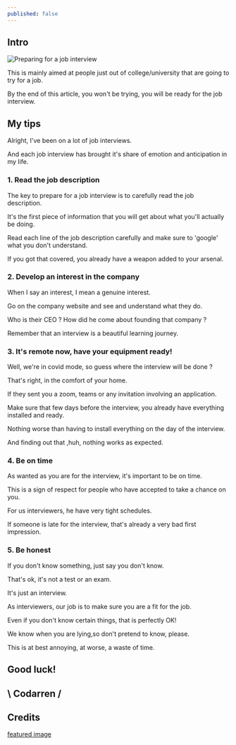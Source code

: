 ```yaml
---
published: false
---
```

## Intro
![Preparing for a job interview](https://github.com/codarrenvelvindron/codarrenvelvindron.github.io/raw/master/images/000028497_900x500_c.jpg)

This is mainly aimed at people just out of college/university that are going to try for a job.

By the end of this article, you won't be trying, you will be ready for the job interview.

## My tips
Alright, I've been on a lot of job interviews.

And each job interview has brought it's share of emotion and anticipation in my life.

### 1. Read the job description
The key to prepare for a job interview is to carefully read the job description.

It's the first piece of information that you will get about what you'll actually be doing.

Read each line of the job description carefully and make sure to 'google' what you don't understand.

If you got that covered, you already have a weapon added to your arsenal.

### 2. Develop an interest in the company
When I say an interest, I mean a genuine interest.

Go on the company website and see and understand what they do.

Who is their CEO ? How did he come about founding that company ?

Remember that an interview is a beautiful learning journey.

### 3. It's remote now, have your equipment ready!
Well, we're in covid mode, so guess where the interview will be done ?

That's right, in the comfort of your home.

If they sent you a zoom, teams or any invitation involving an application.

Make sure that few days before the interview, you already have everything installed and ready.

Nothing worse than having to install everything on the day of the interview.

And finding out that ,huh, nothing works as expected.

### 4. Be on time
As wanted as you are for the interview, it's important to be on time.

This is a sign of respect for people who have accepted to take a chance on you.

For us interviewers, he have very tight schedules.

If someone is late for the interview, that's already a very bad first impression.


### 5. Be honest
If you don't know something, just say you don't know.

That's ok, it's not a test or an exam.

It's just an interview.

As interviewers, our job is to make sure you are a fit for the job.

Even if you don't know certain things, that is perfectly OK!

We know when you are lying,so don't pretend to know, please.

This is at best annoying, at worse, a waste of time.


## Good luck!

## \ Codarren /

## Credits
[featured image](https://infos.emploipublic.fr/mediatheque_edito/7/9/4/000028497_900x500_c.jpg)

